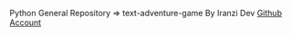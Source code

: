 Python General Repository => text-adventure-game By Iranzi Dev <a href='https://github.com/Iranzithierry'>Github Account</a>
